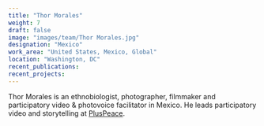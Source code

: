 ```yaml
---
title: "Thor Morales"
weight: 7
draft: false
image: "images/team/Thor Morales.jpg"
designation: "Mexico"
work_area: "United States, Mexico, Global"
location: "Washington, DC"
recent_publications:
recent_projects:
---
```


Thor Morales is an ethnobiologist, photographer, filmmaker and participatory video & photovoice facilitator in Mexico. He leads participatory video and storytelling at [PlusPeace](https://www.pluspeace.org/).